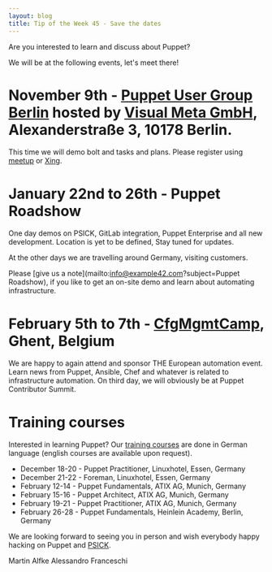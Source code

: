 ```yaml
---
layout: blog
title: Tip of the Week 45 - Save the dates
---
```


Are you interested to learn and discuss about Puppet?

We will be at the following events, let's meet there!

# November 9th - [Puppet User Group Berlin](https://www.meetup.com/Puppet-User-Group-Berlin/) hosted by [Visual Meta GmbH](https://visual-meta.com/), Alexanderstraße 3, 10178 Berlin.
This time we will demo bolt and tasks and plans.
Please register using [meetup](https://www.meetup.com/Puppet-User-Group-Berlin/events/244241869/) or [Xing](https://www.xing.com/events/pug-puppet-user-group-berlin-1876809).

# January 22nd to 26th - Puppet Roadshow
One day demos on PSICK, GitLab integration, Puppet Enterprise and all new development.
Location is yet to be defined, Stay tuned for updates.

At the other days we are travelling around Germany, visiting customers.

Please [give us a note](mailto:info@example42.com?subject=Puppet Roadshow), if you like to get an on-site demo and learn about automating infrastructure.

# February 5th to 7th - [CfgMgmtCamp](http://cfgmgmtcamp.eu/), Ghent, Belgium
We are happy to again attend and sponsor THE European automation event.
Learn news from Puppet, Ansible, Chef and whatever is related to infrastructure automation. On third day, we will obviously be at Puppet Contributor Summit.

# Training courses
Interested in learning Puppet?
Our [training courses](https://www.example42.com/#training)  are done in German language (english courses are available upon request).

- December 18-20 - Puppet Practitioner, Linuxhotel, Essen, Germany
- December 21-22 - Foreman, Linuxhotel, Essen, Germany
- February 12-14 - Puppet Fundamentals, ATIX AG, Munich, Germany
- February 15-16 - Puppet Architect, ATIX AG, Munich, Germany
- February 19-21 - Puppet Practitioner, ATIX AG, Munich, Germany
- February 26-28 - Puppet Fundamentals, Heinlein Academy, Berlin, Germany

We are looking forward to seeing you in person and wish everybody happy hacking on Puppet and [PSICK](https://github.com/example42/psick).

Martin Alfke
Alessandro Franceschi

